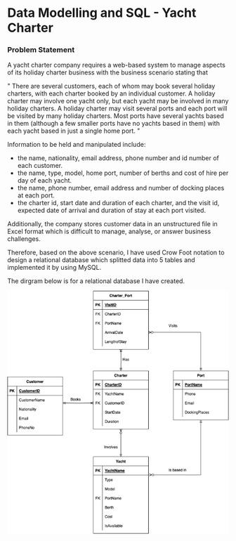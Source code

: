 # Data Modelling and SQL - Yacht Charter

### Problem Statement
A yacht charter company requires a web-based system to manage aspects of its holiday charter business with the business scenario stating that 

" There are several customers, each of whom may book several holiday charters, with each charter booked by an individual customer. A holiday charter may involve one yacht only, but each yacht may be involved in many holiday charters. A holiday charter may visit several ports and each port will be visited by many holiday charters. Most ports have several yachts based in them (although a few smaller ports have no yachts based in them) with each yacht based in just a single home port. "

Information to be held and manipulated include:

- the name, nationality, email address, phone number and id number of each customer.
- the name, type, model, home port, number of berths and cost of hire per day of each yacht.
- the name, phone number, email address and number of docking places at each port.
- the charter id, start date and duration of each charter, and the visit id, expected date of arrival and duration of stay at each port visited.

Additionally, the company stores customer data in an unstructured file in Excel format which is difficult to manage, analyse, or answer business challenges. 

Therefore, based on the above scenario, I have used Crow Foot notation to design a relational database which splitted data into 5 tables and implemented it by using MySQL.

The dirgram below is for a relational database I have created.

![](https://github.com/Chanapato/Data-Analyst-Portfolio/blob/main/SQL/Yacht%20Charter/Yacht.png)
